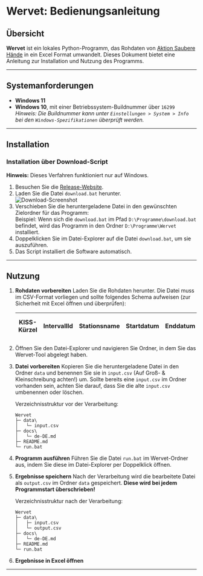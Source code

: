 # Wervet: Bedienungsanleitung

## Übersicht
**Wervet** ist ein lokales Python-Programm, das Rohdaten von [Aktion Saubere Hände](https://www.aktion-sauberehaende.de/ueber-uns-ash) in ein Excel Format umwandelt. Dieses Dokument bietet eine Anleitung zur Installation und Nutzung des Programms.

---

## Systemanforderungen
- **Windows 11**
- **Windows 10**, mit einer Betriebssystem-Buildnummer über `16299`  
  _Hinweis: Die Buildnummer kann unter `Einstellungen > System > Info` bei den `Windows-Spezifikationen` überprüft werden._

---

## Installation

### Installation über Download-Script
**Hinweis:** Dieses Verfahren funktioniert nur auf Windows.

1. Besuchen Sie die [Release-Website](https://github.com/LunaDEV-net/Wervet/releases).
2. Laden Sie die Datei `download.bat` herunter.  <br> ![Download-Screenshot](https://raw.githubusercontent.com/LunaDEV-net/Wervet/main/docs/imgs/2025-01-03_WebKess_Manual-Download-bat.jpg)
3. Verschieben Sie die heruntergeladene Datei in den gewünschten Zielordner für das Programm:  
   Beispiel: Wenn sich die `download.bat` im Pfad `D:\Programme\download.bat` befindet, wird das Programm in den Ordner `D:\Programme\Wervet` installiert.
4. Doppelklicken Sie im Datei-Explorer auf die Datei `download.bat`, um sie auszuführen.
5. Das Script installiert die Software automatisch.

---

## Nutzung

1. **Rohdaten vorbereiten**
   Laden Sie die Rohdaten herunter. Die Datei muss im CSV-Format vorliegen und sollte folgendes Schema aufweisen (zur Sicherheit mit Excel öffnen und überprüfen):

   | KISS-Kürzel | IntervallId | Stationsname | Startdatum | Enddatum | BeobachtungsId | Beobachtungsdatum | Berufsgruppe | Indikation | Aktion | Handschuhe | Import KisRecordId Intervall | Import KisRecordId Beobachtung |
   |--------------|-------------|--------------|------------|----------|----------------|-------------------|--------------|------------|--------|------------|------------------------------|--------------------------------|

2. Öffnen Sie den Datei-Explorer und navigieren Sie Ordner, in dem Sie das Wervet-Tool abgelegt haben.

3. **Datei vorbereiten**
   Kopieren Sie die heruntergeladene Datei in den Ordner `data` und benennen Sie sie in `input.csv` (Auf Groß- & Kleinschreibung achten!) um.
   Sollte bereits eine `input.csv` im Ordner vorhanden sein, achten Sie darauf, dass Sie die alte `input.csv` umbenennen oder löschen.

   Verzeichnisstruktur vor der Verarbeitung:
   ```
   Wervet
   ├─ data\
   │   └─ input.csv
   ├─ docs\
   │   └─ de-DE.md
   ├─ README.md
   └─ run.bat
   ```

4. **Programm ausführen**
   Führen Sie die Datei `run.bat` im Wervet-Ordner aus, indem Sie diese im Datei-Explorer per Doppelklick öffnen.

5. **Ergebnisse speichern**
   Nach der Verarbeitung wird die bearbeitete Datei als `output.csv` im Ordner `data` gespeichert.
   **Diese wird bei jedem Programmstart überschrieben!**

   Verzeichnisstruktur nach der Verarbeitung:
   ```
   Wervet
   ├─ data\
   │   ├─ input.csv
   │   └─ output.csv
   ├─ docs\
   │   └─ de-DE.md
   ├─ README.md
   └─ run.bat
   ```
6. **Ergebnisse in Excel öffnen**
---

